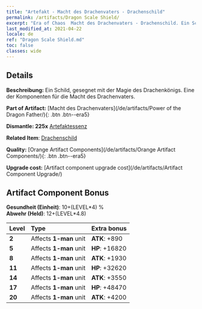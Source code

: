 ```yaml
---
title: "Artefakt - Macht des Drachenvaters - Drachenschild"
permalink: /artifacts/Dragon Scale Shield/
excerpt: "Era of Chaos  Macht des Drachenvaters - Drachenschild. Ein Schild, gesegnet mit der Magie des Drachenkönigs. Eine der Komponenten für die Macht des Drachenvaters."
last_modified_at: 2021-04-22
locale: de
ref: "Dragon Scale Shield.md"
toc: false
classes: wide
---
```




## Details

 **Beschreibung:** Ein Schild, gesegnet mit der Magie des Drachenkönigs. Eine der Komponenten für die Macht des Drachenvaters.

 **Part of Artifact:** [Macht des Drachenvaters](/de/artifacts/Power of the Dragon Father/){: .btn .btn--era5}

 **Dismantle: 225x** [Artefaktessenz](/ItemsDE/con_905/)

 **Related Item**: [Drachenschild](/ItemsDE/art_144/)

 **Quality:** [Orange Artifact Components](/de/artifacts/Orange Artifact Components/){: .btn .btn--era5}

 **Upgrade cost:** [Artifact component upgrade cost](/de/artifacts/Artifact Component Upgrade/)

## Artifact Component Bonus

  **Gesundheit (Einheit)**: 10+(LEVEL\*4) %<br/>**Abwehr (Held)**: 12+(LEVEL\*4.8)

  |  Level  | Type |    Extra bonus  | 
  |:--------|:-----|:----------------| 
  | **2** | Affects **1-man** unit | **ATK**: +890 | 
  | **5** | Affects **1-man** unit | **HP**: +16820 | 
  | **8** | Affects **1-man** unit | **ATK**: +1930 | 
  | **11** | Affects **1-man** unit | **HP**: +32620 | 
  | **14** | Affects **1-man** unit | **ATK**: +3550 | 
  | **17** | Affects **1-man** unit | **HP**: +48470 | 
  | **20** | Affects **1-man** unit | **ATK**: +4200 | 
